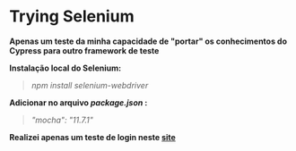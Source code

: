 # **Trying Selenium**

**Apenas um teste da minha capacidade de "portar" os conhecimentos do Cypress para outro framework de teste**

**Instalação local do Selenium:**
> *npm install selenium-webdriver*

**Adicionar no arquivo ***package.json*** :**
> *"mocha": "11.7.1"*

**Realizei apenas um teste de login neste [site](https://opensource-demo.orangehrmlive.com/)**
